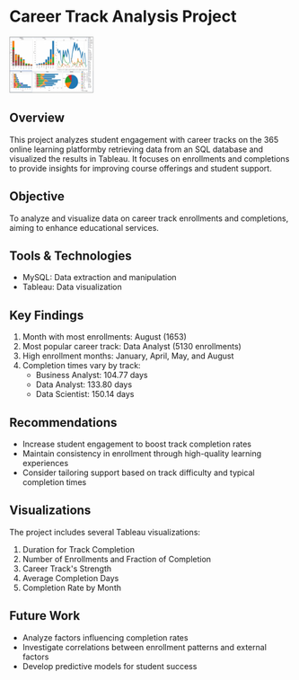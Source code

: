 # Career Track Analysis Project
<img src="CareerAnalysis.png" alt="Your Logo" height="100" width="150" /> 

## Overview

This project analyzes student engagement with career tracks on the 365 online learning platformby retrieving data from an SQL database and visualized the results in Tableau. It focuses on enrollments and completions to provide insights for improving course offerings and student support.

## Objective
To analyze and visualize data on career track enrollments and completions, aiming to enhance educational services.

## Tools & Technologies
- MySQL: Data extraction and manipulation
- Tableau: Data visualization

## Key Findings
1. Month with most enrollments: August (1653)
2. Most popular career track: Data Analyst (5130 enrollments)
3. High enrollment months: January, April, May, and August
4. Completion times vary by track:
   - Business Analyst: 104.77 days
   - Data Analyst: 133.80 days
   - Data Scientist: 150.14 days

## Recommendations
- Increase student engagement to boost track completion rates
- Maintain consistency in enrollment through high-quality learning experiences
- Consider tailoring support based on track difficulty and typical completion times

## Visualizations
The project includes several Tableau visualizations:
1. Duration for Track Completion
2. Number of Enrollments and Fraction of Completion
3. Career Track's Strength
4. Average Completion Days
5. Completion Rate by Month

## Future Work
- Analyze factors influencing completion rates
- Investigate correlations between enrollment patterns and external factors
- Develop predictive models for student success
